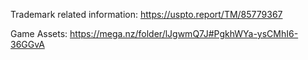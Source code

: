 Trademark related information: https://uspto.report/TM/85779367

Game Assets: https://mega.nz/folder/lJgwmQ7J#PgkhWYa-ysCMhI6-36GGvA
